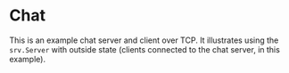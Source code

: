 # Chat

This is an example chat server and client over TCP. It illustrates using the
`srv.Server` with outside state (clients connected to the chat server, in this
example).
